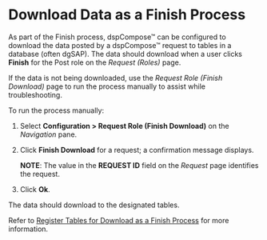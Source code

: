 # Download Data as a Finish Process

As part of the Finish process, dspCompose™ can be configured to download
the data posted by a dspCompose™ request to tables in a database (often
dgSAP). The data should download when a user clicks **Finish** for the
Post role on the *Request (Roles)* page.

If the data is not being downloaded, use the *Request Role (Finish
Download)* page to run the process manually to assist while
troubleshooting.

To run the process manually:

1.  Select **Configuration \> Request Role (Finish Download)** on the
    *Navigation <span style="font-style: normal;">pane</span>*.

2.  Click **Finish Download** for a request; a confirmation message
    displays.
    
    **NOTE**: The value in the **REQUEST ID** field on the *Request*
    page identifies the request.

3.  Click **Ok**.

The data should download to the designated tables.

Refer to [Register Tables for Download as a Finish
Process](Register_Tables_to_Download_as_a_Finish_Process_Using_Collect.htm)
for more information.
